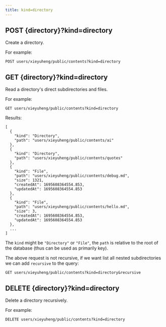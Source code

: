 ```yaml
---
title: kind=directory
---
```


## POST {directory}?kind=directory

Create a directory.

For example:

```
POST users/xieyuheng/public/contents?kind=directory
```

## GET {directory}?kind=directory

Read a directory's direct subdirectories and files.

For example:

```
GET users/xieyuheng/public/contents?kind=directory
```

Results:

```
[
  {
    "kind": "Directory",
    "path": "users/xieyuheng/public/contents/ai"
  },
  {
    "kind": "Directory",
    "path": "users/xieyuheng/public/contents/quotes"
  },
  {
    "kind": "File",
    "path": "users/xieyuheng/public/contents/debug.md",
    "size": 1321,
    "createdAt": 1695608364554.853,
    "updatedAt": 1695608364554.853
  },
  {
    "kind": "File",
    "path": "users/xieyuheng/public/contents/hello.md",
    "size": 3,
    "createdAt": 1695608364554.853,
    "updatedAt": 1695608364554.853
  },
  ...
]
```

The `kind` might be `"Directory"` or `"File"`,
the `path` is relative to the root of the database
(thus can be used as primarily key).

The above request is not recursive,
if we want list all nested subdirectories
we can add `recursive` to the query:

```
GET users/xieyuheng/public/contents?kind=directory&recursive
```

## DELETE {directory}?kind=directory

Delete a directory recursively.

For example:

```
DELETE users/xieyuheng/public/contents?kind=directory
```
